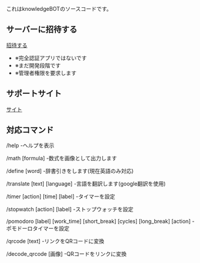 これはknowledgeBOTのソースコードです。

## サーバーに招待する
[招待する](https://discord.com/oauth2/authorize?client_id=1255035070306320414)
- ※完全認証アプリではないです
- ※まだ開発段階です
- ※管理者権限を要求します


## サポートサイト
[サイト](https://discord-lnax.onrender.com/)


## 対応コマンド
/help
-ヘルプを表示

/math [formula]
-数式を画像として出力します

/define [word]
-辞書引きをします(現在英語のみ対応)

/translate [text] [language]
-言語を翻訳します(google翻訳を使用)

/timer [action] [time] [label]
-タイマーを設定

/stopwatch [action] [label]
-ストップウォッチを設定

/pomodoro [label] [work_time] [short_break] [cycles] [long_break] [action]
-ポモドーロタイマーを設定

/qrcode [text]
-リンクをQRコードに変換

/decode_qrcode [画像]
-QRコードをリンクに変換
